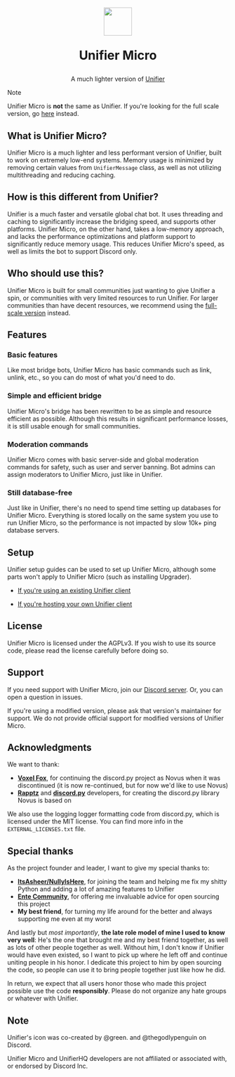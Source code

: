 <h1 align=center>
  <img width=64 src=https://github.com/UnifierHQ/unifier-micro/assets/41323182/16f7ca32-bc5a-47d2-89ae-50ebef8ef70d>
  
  Unifier Micro</h1>

<p align=center>A much lighter version of <a href="https://github.com/UnifierHQ/unifier">Unifier</a></p>

> [!NOTE]
> Unifier Micro is **not** the same as Unifier. If you're looking for the full scale version, go
> [here](https://github.com/UnifierHQ/unifier) instead.

## What is Unifier Micro?
Unifier Micro is a much lighter and less performant version of Unifier, built to work on extremely low-end systems. 
Memory usage is minimized by removing certain values from `UnifierMessage` class, as well as not utilizing 
multithreading and reducing caching.

## How is this different from Unifier?
Unifier is a much faster and versatile global chat bot. It uses threading and caching to significantly increase the 
bridging speed, and supports other platforms. Unifier Micro, on the other hand, takes a low-memory approach, and lacks 
the performance optimizations and platform support to significantly reduce memory usage. This reduces Unifier Micro's 
speed, as well as limits the bot to support Discord only.

## Who should use this?
Unifier Micro is built for small communities just wanting to give Unifier a spin, or communities with very limited 
resources to run Unifier. For larger communities than have decent resources, we recommend using the [full-scale 
version](https://github.com/UnifierHQ/unifier) instead.

## Features
### Basic features
Like most bridge bots, Unifier Micro has basic commands such as link, unlink, etc., so you can do most of what you'd 
need to do.

### Simple and efficient bridge
Unifier Micro's bridge has been rewritten to be as simple and resource efficient as possible. Although this results 
in significant performance losses, it is still usable enough for small communities.

### Moderation commands
Unifier Micro comes with basic server-side and global moderation commands for safety, such as user and server banning. 
Bot admins can assign moderators to Unifier Micro, just like in Unifier.

### Still database-free
Just like in Unifier, there's no need to spend time setting up databases for Unifier Micro. Everything is stored 
locally on the same system you use to run Unifier Micro, so the performance is not impacted by slow 10k+ ping database 
servers.

## Setup
Unifier setup guides can be used to set up Unifier Micro, although some parts won't apply to Unifier Micro (such as 
installing Upgrader).

- [If you're using an existing Unifier client](https://unifier-wiki.pixels.onl/setup/getting-started)

- [If you're hosting your own Unifier client](https://unifier-wiki.pixels.onl/setup-selfhosted/getting-started)

## License
Unifier Micro is licensed under the AGPLv3. If you wish to use its source code, please read the license carefully before 
doing so.

## Support
If you need support with Unifier Micro, join our [Discord server](https://discord.gg/a4KpNcARzK). Or, you can open a question in 
issues.

If you're using a modified version, please ask that version's maintainer for support. We do not provide official support for 
modified versions of Unifier Micro.

## Acknowledgments
We want to thank:
- [**Voxel Fox**](https://github.com/Voxel-Fox-Ltd), for continuing the discord.py project as Novus when it was discontinued (it
  is now re-continued, but for now we'd like to use Novus)
- [**Rapptz**](https://github.com/Rapptz) and [**discord.py**](https://github.com/Rapptz/discord.py) developers, for creating the
  discord.py library Novus is based on

We also use the logging logger formatting code from discord.py, which is licensed under the MIT license. You can find more info in 
the `EXTERNAL_LICENSES.txt` file.

## Special thanks
As the project founder and leader, I want to give my special thanks to:
- [**ItsAsheer/NullyIsHere**](https://github.com/NullyIsHere), for joining the team and helping me fix my shitty Python and
  adding a lot of amazing features to Unifier
- [**Ente Community**](https://github.com/ente-io), for offering me invaluable advice for open sourcing this project
- **My best friend**, for turning my life around for the better and always supporting me even at my worst

And lastly but *most importantly*, **the late role model of mine I used to know very well**: He's the one that brought me and my 
best friend together, as well as lots of other people together as well. Without him, I don't know if Unifier would have even existed, 
so I want to pick up where he left off and continue uniting people in his honor. I dedicate this project to him by open sourcing the 
code, so people can use it to bring people together just like how he did.

In return, we expect that all users honor those who made this project possible use the code **responsibly**. Please do not organize 
any hate groups or whatever with Unifier.

## Note
Unifier's icon was co-created by @green. and @thegodlypenguin on Discord.

Unifier Micro and UnifierHQ developers are not affiliated or associated with, or endorsed by Discord Inc.
